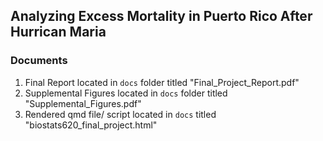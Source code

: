 ## Analyzing Excess Mortality in Puerto Rico After Hurrican Maria

### Documents
1. Final Report located in `docs` folder titled "Final_Project_Report.pdf"
2. Supplemental Figures located in `docs` folder titled "Supplemental_Figures.pdf"
3. Rendered qmd file/ script located in `docs` titled "biostats620_final_project.html"
